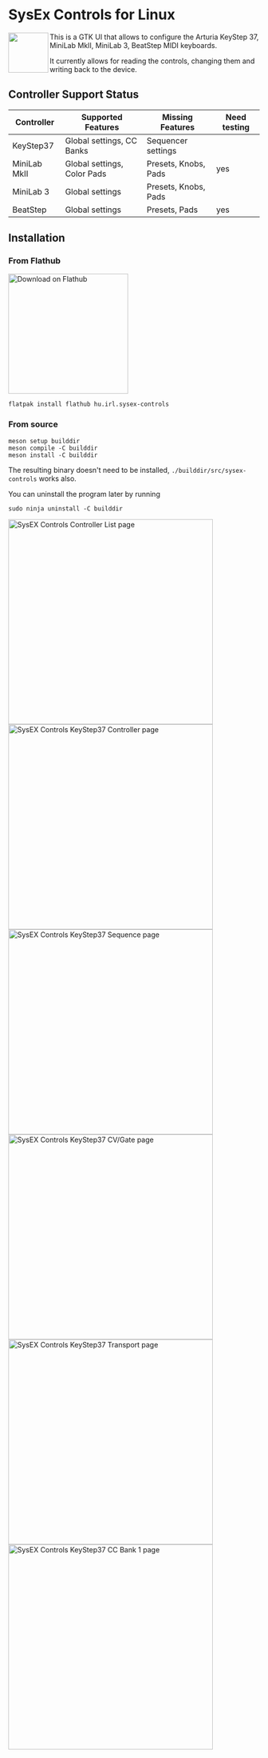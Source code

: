 # SysEx Controls for Linux

<img align='left' height='80' src='https://github.com/soyersoyer/sysex-controls/raw/main/data/icons/hicolor/scalable/apps/hu.irl.sysex-controls.svg'>

This is a GTK UI that allows to configure the Arturia KeyStep 37, MiniLab MkII, MiniLab 3, BeatStep MIDI keyboards.

It currently allows for reading the controls, changing them and writing
back to the device.

## Controller Support Status

|Controller     |Supported Features         |Missing Features    |Need testing|
|---------------|---------------------------|--------------------|------------|
|KeyStep37      |Global settings, CC Banks  |Sequencer settings  |            |
|MiniLab MkII   |Global settings, Color Pads|Presets, Knobs, Pads| yes        |
|MiniLab 3      |Global settings            |Presets, Knobs, Pads|            |
|BeatStep       |Global settings            |Presets, Pads       | yes        |

## Installation

### From Flathub

<a href='https://flathub.org/apps/details/hu.irl.sysex-controls'><img width='240' alt='Download on Flathub' src='https://flathub.org/assets/badges/flathub-badge-en.png'/></a>

```
flatpak install flathub hu.irl.sysex-controls
```

### From source

```
meson setup builddir
meson compile -C builddir
meson install -C builddir
```
The resulting binary doesn't need to be installed, `./builddir/src/sysex-controls` works also.

You can uninstall the program later by running

```
sudo ninja uninstall -C builddir
```

<div>
<img alt="SysEX Controls Controller List page" src="https://github.com/soyersoyer/sysex-controls/raw/main/data/screenshots/page_0.png" width="410">
<img alt="SysEX Controls KeyStep37 Controller page" src="https://github.com/soyersoyer/sysex-controls/raw/main/data/screenshots/page_1.png" width="410">
<img alt="SysEX Controls KeyStep37 Sequence page" src="https://github.com/soyersoyer/sysex-controls/raw/main/data/screenshots/page_2.png" width="410">
<img alt="SysEX Controls KeyStep37 CV/Gate page" src="https://github.com/soyersoyer/sysex-controls/raw/main/data/screenshots/page_3.png" width="410">
<img alt="SysEX Controls KeyStep37 Transport page" src="https://github.com/soyersoyer/sysex-controls/raw/main/data/screenshots/page_4.png" width="410">
<img alt="SysEX Controls KeyStep37 CC Bank 1 page" src="https://github.com/soyersoyer/sysex-controls/raw/main/data/screenshots/page_5.png" width="410">
</div>
